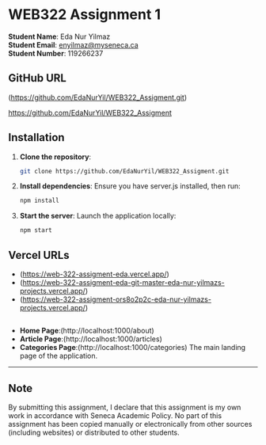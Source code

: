 # WEB322 Assignment 1

**Student Name**: Eda Nur Yilmaz  
**Student Email**: enyilmaz@myseneca.ca  
**Student Number**: 119266237  



## **GitHub URL**
(https://github.com/EdaNurYil/WEB322_Assigment.git)

https://github.com/EdaNurYil/WEB322_Assigment


## Installation

1. **Clone the repository**:
   ```bash
   git clone https://github.com/EdaNurYil/WEB322_Assigment.git
   
   ```

2. **Install dependencies**:
   Ensure you have server.js installed, then run:
   ```bash
   npm install
   ```

3. **Start the server**:
   Launch the application locally:
   ```bash
   npm start
   ```

## **Vercel URLs**
- (https://web-322-assigment-eda.vercel.app/)  
- (https://web-322-assigment-eda-git-master-eda-nur-yilmazs-projects.vercel.app/)  
- (https://web-322-assigment-ors8o2p2c-eda-nur-yilmazs-projects.vercel.app/)  

##  
-  **Home Page**:(http://localhost:1000/about)
-  **Article Page**:(http://localhost:1000/articles)
-  **Categories Page**:(http://localhost:1000/categories)
  The main landing page of the application. 

---

## **Note**

By submitting this assignment, I declare that this assignment is my own work in accordance with Seneca Academic Policy. No part of this assignment has been copied manually or electronically from other sources (including websites) or distributed to other students.